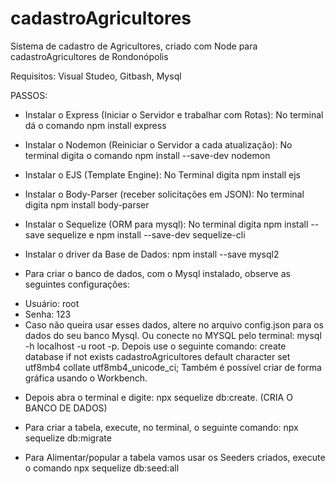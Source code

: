 # cadastroAgricultores

Sistema de cadastro de Agricultores, criado com Node para cadastroAgricultores de Rondonópolis

Requisitos: Visual Studeo, Gitbash, Mysql

PASSOS:

- Instalar o Express (Iniciar o Servidor e trabalhar com Rotas): No terminal dá o comando npm install express

- Instalar o Nodemon (Reiniciar o Servidor a cada atualização): No terminal digita o comando npm install --save-dev nodemon

- Instalar o EJS (Template Engine): No Terminal digita npm install ejs

- Instalar o Body-Parser (receber solicitações em JSON): No terminal digita npm install body-parser

- Instalar o Sequelize (ORM para mysql): No terminal digita npm install --save sequelize
e npm install --save-dev sequelize-cli

- Instalar o driver da Base de Dados: npm install --save mysql2

- Para criar o banco de dados, com o Mysql instalado, observe as seguintes configurações:
* Usuário: root
* Senha: 123
* Caso não queira usar esses dados, altere no arquivo config.json para os dados do seu banco Mysql.
Ou conecte no MYSQL pelo terminal: mysql -h localhost -u root -p. Depois use o seguinte comando: create database if not exists cadastroAgricultores default character set utf8mb4 collate utf8mb4_unicode_ci; Também é possível criar de forma gráfica usando o Workbench.

- Depois abra o terminal e digite: npx sequelize db:create. (CRIA O BANCO DE DADOS)

- Para criar a tabela, execute, no terminal, o seguinte comando: npx sequelize db:migrate

- Para Alimentar/popular a tabela vamos usar os Seeders criados, execute o comando npx sequelize db:seed:all
